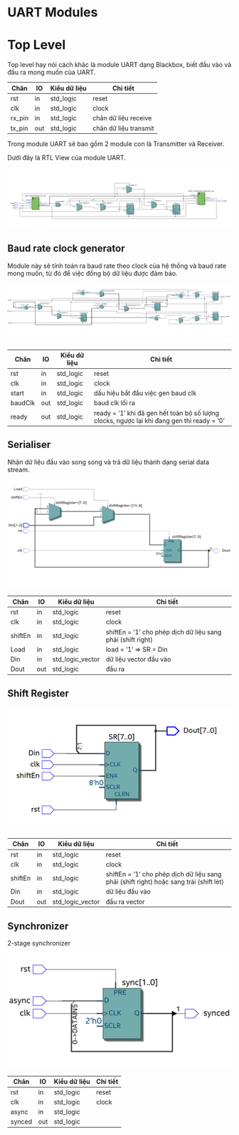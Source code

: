 # UART Modules

# Top Level

Top level hay nói cách khác là module UART dạng Blackbox, biết đầu vào và đầu ra mong muốn của UART.

| Chân | IO | Kiểu dữ liệu | Chi tiết |
| --- | --- | --- | --- |
| rst | in | std_logic | reset |
| clk | in | std_logic | clock |
| rx_pin | in | std_logic | chân dữ liệu receive |
| tx_pin | out | std_logic | chân dữ liệu transmit |

Trong module UART sẽ bao gồm 2 module con là Transmitter và Receiver.

Dưới đây là RTL View của module UART.

![image.png](image.png)

## Baud rate clock generator

Module này sẽ tính toán ra baud rate theo clock của hệ thống và baud rate mong muốn, từ đó để việc đồng bộ dữ liệu được đảm bảo.

![image.png](image%201.png)

| Chân | IO | Kiểu dữ liệu | Chi tiết |
| --- | --- | --- | --- |
| rst | in | std_logic | reset |
| clk | in | std_logic | clock |
| start | in | std_logic | dấu hiệu bắt đầu việc gen baud clk |
| baudClk | out | std_logic | baud clk lối ra |
| ready | out | std_logic | ready = ‘1’ khi đã gen hết toàn bộ số lượng clocks, ngược lại khi đang gen thì ready = ‘0’ |

## Serialiser

Nhận dữ liệu đầu vào song song và trả dữ liệu thành dạng serial data stream. 

![image.png](image%202.png)

| Chân | IO | Kiểu dữ liệu | Chi tiết |
| --- | --- | --- | --- |
| rst | in | std_logic | reset |
| clk | in | std_logic | clock |
| shiftEn | in | std_logic | shiftEn = ‘1’ cho phép dịch dữ liệu sang phải (shift right) |
| Load | in | std_logic | load = ‘1’ ⇒ SR = Din |
| Din | in | std_logic_vector | dữ liệu vector đầu vào |
| Dout | out | std_logic | đầu ra |

## Shift Register

![image.png](image%203.png)

| Chân | IO | Kiểu dữ liệu | Chi tiết |
| --- | --- | --- | --- |
| rst | in | std_logic | reset |
| clk | in | std_logic | clock |
| shiftEn | in | std_logic | shiftEn = ‘1’ cho phép dịch dữ liệu sang phải (shift right) hoặc sang trái (shift lèt) |
| Din | in | std_logic | dữ liệu đầu vào |
| Dout | out | std_logic_vector | đầu ra vector |

## Synchronizer

2-stage synchronizer

![image.png](image%204.png)

| Chân | IO | Kiểu dữ liệu | Chi tiết |
| --- | --- | --- | --- |
| rst | in | std_logic | reset |
| clk | in | std_logic | clock |
| async | in | std_logic |  |
| synced | out | std_logic |  |
